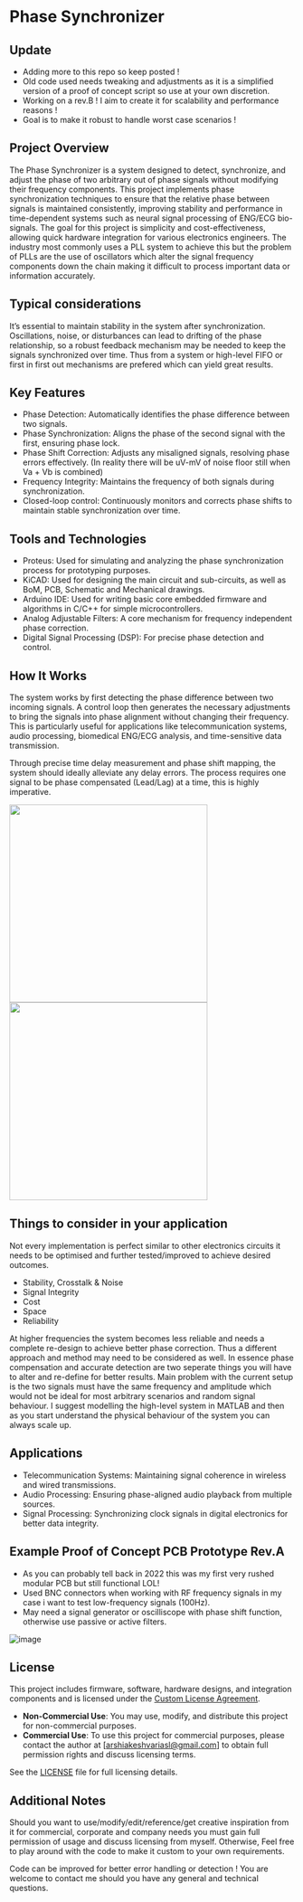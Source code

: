 # Phase Synchronizer

## Update
- Adding more to this repo so keep posted !
- Old code used needs tweaking and adjustments as it is a simplified version of a proof of concept script so use at your own discretion.
- Working on a rev.B ! I aim to create it for scalability and performance reasons !
- Goal is to make it robust to handle worst case scenarios !

## Project Overview
The Phase Synchronizer is a system designed to detect, synchronize, and adjust the phase of two arbitrary out of phase signals without modifying their frequency components. This project implements phase synchronization techniques to ensure that the relative phase between signals is maintained consistently, improving stability and performance in time-dependent systems such as neural signal processing of ENG/ECG bio-signals. The goal for this project is simplicity and cost-effectiveness, allowing quick hardware integration for various electronics engineers. The industry most commonly uses a PLL system to achieve this but the problem of PLLs are the use of oscillators which alter the signal frequency components down the chain making it difficult to process important data or information accurately.

## Typical considerations
It’s essential to maintain stability in the system after synchronization. Oscillations, noise, or disturbances can lead to drifting of the phase relationship, so a robust feedback mechanism may be needed to keep the signals synchronized over time. Thus from a system or high-level FIFO or first in first out mechanisms are prefered which can yield great results.

## Key Features
- Phase Detection: Automatically identifies the phase difference between two signals.
- Phase Synchronization: Aligns the phase of the second signal with the first, ensuring phase lock.
- Phase Shift Correction: Adjusts any misaligned signals, resolving phase errors effectively. (In reality there will be uV-mV of noise floor still when Va + Vb is combined)
- Frequency Integrity: Maintains the frequency of both signals during synchronization.
- Closed-loop control: Continuously monitors and corrects phase shifts to maintain stable synchronization over time.

## Tools and Technologies
- Proteus: Used for simulating and analyzing the phase synchronization process for prototyping purposes.
- KiCAD: Used for designing the main circuit and sub-circuits, as well as BoM, PCB, Schematic and Mechanical drawings.
- Arduino IDE: Used for writing basic core embedded firmware and algorithms in C/C++ for simple microcontrollers.
- Analog Adjustable Filters: A core mechanism for frequency independent phase correction.
- Digital Signal Processing (DSP): For precise phase detection and control.

## How It Works
The system works by first detecting the phase difference between two incoming signals. A control loop then generates the necessary adjustments to bring the signals into phase alignment without changing their frequency. This is particularly useful for applications like telecommunication systems, audio processing, biomedical ENG/ECG analysis, and time-sensitive data transmission.

Through precise time delay measurement and phase shift mapping, the system should ideally alleviate any delay errors. The process requires one signal to be phase compensated (Lead/Lag) at a time, this is highly imperative.

<img src="https://github.com/user-attachments/assets/9f18a7c6-bf8b-4e75-bf1f-e3aac7fbcd86" width="350x350">

<img src="https://github.com/user-attachments/assets/bac17197-6d40-4e15-acd5-1145ced28a75" width="350x350">


## Things to consider in your application

Not every implementation is perfect similar to other electronics circuits it needs to be optimised and further tested/improved to achieve desired outcomes.
- Stability, Crosstalk & Noise
- Signal Integrity
- Cost
- Space
- Reliability

At higher frequencies the system becomes less reliable and needs a complete re-design to achieve better phase correction. Thus a different approach and method may need to be considered as well. In essence phase compensation and accurate detection are two seperate things you will have to alter and re-define for better results. Main problem with the current setup is the two signals must have the same frequency and amplitude which would not be ideal for most arbitrary scenarios and random signal behaviour. I suggest modelling the high-level system in MATLAB and then as you start understand the physical behaviour of the system you can always scale up.

## Applications
- Telecommunication Systems: Maintaining signal coherence in wireless and wired transmissions.
- Audio Processing: Ensuring phase-aligned audio playback from multiple sources.
- Signal Processing: Synchronizing clock signals in digital electronics for better data integrity.

## Example Proof of Concept PCB Prototype Rev.A
- As you can probably tell back in 2022 this was my first very rushed modular PCB but still functional LOL!
- Used BNC connectors when working with RF frequency signals in my case i want to test low-frequency signals (100Hz).
- May need a signal generator or oscilliscope with phase shift function, otherwise use passive or active filters.

![image](https://github.com/user-attachments/assets/e3681b8a-cc53-40aa-9b98-96b481a9995d)

## License

This project includes firmware, software, hardware designs, and integration components and is licensed under the [Custom License Agreement](./LICENSE).

- **Non-Commercial Use**: You may use, modify, and distribute this project for non-commercial purposes.
- **Commercial Use**: To use this project for commercial purposes, please contact the author at [arshiakeshvariasl@gmail.com] to obtain full permission rights and discuss licensing terms.

See the [LICENSE](./LICENSE) file for full licensing details.

## Additional Notes
Should you want to use/modify/edit/reference/get creative inspiration from it for commercial, corporate and company needs you must gain full permission of usage and discuss licensing from myself. Otherwise, Feel free to play around with the code to make it custom to your own requirements. 

Code can be improved for better error handling or detection !
You are welcome to contact me should you have any general and technical questions.
